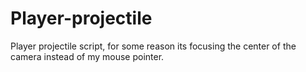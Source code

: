 # Player-projectile
Player projectile script, for some reason its focusing the center of the camera instead of my mouse pointer.
